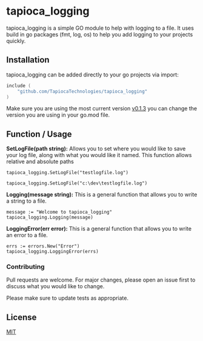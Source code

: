 # tapioca_logging

tapioca_logging is a simple GO module to help with logging to a file.  It uses build in go packages (fmt, log, os) to help you add logging to your projects quickly.

## Installation
tapioca_logging can be added directly to your go projects via import:

```Go
include (
    "github.com/TapiocaTechnologies/tapioca_logging"
)
```
Make sure you are using the most current version [v0.1.3](https://github.com/TapiocaTechnologies/tapioca_logging/releases/tag/v0.1.2) you can change the version you are using in your go.mod file.


## Function / Usage

**SetLogFile(path string):** Allows you to set where you would like to save your log file, along with what you would like it named.  This function allows relative and absolute paths

```
tapioca_logging.SetLogFile("testlogfile.log")
```
```
tapioca_logging.SetLogFile("c:\dev\testlogfile.log")
```

**Logging(message string):** This is a general function that allows you to write a string to a file.

```
message := "Welcome to tapioca_logging"
tapioca_logging.Logging(message)
```

**LoggingError(err error):** This is a general function that allows you to write an error to a file.

```
errs := errors.New("Error")
tapioca_logging.LoggingError(errs)
```


### Contributing

Pull requests are welcome. For major changes, please open an issue first to discuss what you would like to change.

Please make sure to update tests as appropriate.

## License
[MIT](https://choosealicense.com/licenses/mit/)



